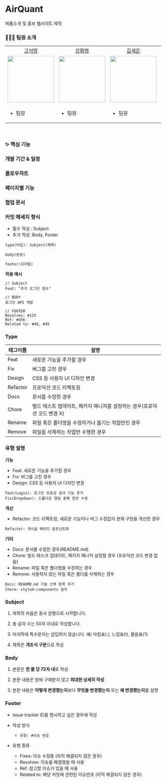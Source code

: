 # AirQuant

제품소개 및 홍보 웹사이트 제작

### 🧑🏻‍💻 팀원 소개

<table>

  <tr align="center">
    <td><a href="https://github.com/samseburn">고석영</a></td>
    <td><a href="https://github.com/HWAYOU">강화영</a></td>
    <td><a href="https://github.com/seeun111">김세은</a></td>
    <td><a href="https://github.com/parkeunye">박은예</a></td>
    <td><a href="https://github.com/YOONJISUYOON">윤지수</a></td>
    <td><a href="https://github.com/yoonhappy2">정서윤</a></td>
    <td><a href="https://github.com/JungJaebin">정재빈</a></td>
  </tr>

  <tr align="center">
    <td><img src="https://user-images.githubusercontent.com/68809452/213860148-bce1e35e-dac9-4128-8a88-e63485709686.png
" width="150px"/></td>
    <td><img src="https://user-images.githubusercontent.com/68809452/213860182-47d63774-01e9-4d71-b567-8caf13074e1b.png"  width="150px"/></td>
    <td><img src="https://user-images.githubusercontent.com/68809452/213860177-407142be-1084-47d0-8f3e-1b5aba77a56a.png" width="150px"/></td>
    <td><img src="https://user-images.githubusercontent.com/68809452/213860080-db20f98c-5b99-4be0-9073-ab6656d91fc6.png" width="150px"/></td>
    <td><img src="https://user-images.githubusercontent.com/68809452/213860137-e3fcbfb9-36a5-4ec4-bb78-0755a4bfc97a.png" width="150px"/></td>
    <td><img src="https://user-images.githubusercontent.com/68809452/213860180-f4672749-5449-43fa-96f0-7683dfeb6aa7.png" width="150px"/></td>
    <td><img src="https://user-images.githubusercontent.com/68809452/213860167-a89f26af-1dbe-4e6f-a2ae-27dc4a8d6ce6.png" width="150px"/></td>
  </tr>

  <tr>
  <td>
    <ul>
      <li>팀장</li>
    </ul>
  </td>
  <td>
    <ul>
      <li>팀원</li>
    </ul>
  </td>
  <td>
    <ul>
      <li>팀원</li>
    </ul>
  </td>
  <td>
    <ul>
      <li>팀원</li>
    </ul>
  </td>
  <td>
    <ul>
      <li>팀원</li>
    </ul>
  </td>
  <td>
    <ul>
      <li>팀원</li>
    </ul>
  </td>
  <td>
    <ul>
      <li>팀원</li>
    </ul>
  </td>
  </tr>

</table>

<br />

### ✨ 핵심 기능

### 개발 기간 & 일정

### 플로우차트

### 페이지별 기능

### 협업 문서

### **커밋 메세지 형식**

- 필수 작성 : Subject
- 추가 작성: Body, Footer

```
type(타입): Subject(제목)

body(본문)

footer(꼬리말)
```

**적용 예시**

```
// Subject
Feat: "추가 로그인 함수"

// BODY
로그인 API 개발

// FOOTER
Resolves: #123
Ref: #456
Related to: #48, #45
```

### Type

| 태그이름 | 설명                                                                      |
| -------- | ------------------------------------------------------------------------- |
| Feat     | 새로운 기능을 추가할 경우                                                 |
| Fix      | 버그를 고친 경우                                                          |
| Design   | CSS 등 사용자 UI 디자인 변경                                              |
| Refactor | 프로덕션 코드 리팩토링                                                    |
| Docs     | 문서를 수정한 경우                                                        |
| Chore    | 빌드 태스트 업데이트, 패키지 매니저를 설정하는 경우(프로덕션 코드 변경 X) |
| Rename   | 파일 혹은 폴더명을 수정하거나 옮기는 작업만인 경우                        |
| Remove   | 파일을 삭제하는 작업만 수행한 경우                                        |

### 유형 설명

**기능**

- Feat: 새로운 기능을 추가할 경우
- Fix: 버그를 고친 경우
- Design: CSS 등 사용자 UI 디자인 변경

```
Feat(Login): 로그인 유효성 검사 기능 추가
Fix(Dropdown): 드롭다운 열림 중복 현상 수정
```

**개선**

- Refactor: 코드 리팩토링, 새로운 기능이나 버그 수정없이 현재 구현을 개선한 경우

```
Refactor: 게시글 페이지 컴포넌트화
```

**기타**

- Docs: 문서를 수정한 경우(README.md)
- Chore: 빌드 태스크 업데이트, 패키지 매니저 설정할 경우 (프로덕션 코드 변경 없음)
- Rename: 파일 혹은 폴더명을 수정하는 경우
- Remove: 사용하지 않는 파일 혹은 폴더를 삭제하는 경우

```
Docs: README.md 기술 스택 항목 추가
Chore: styled-components 설치
```

### Subject

1. 제목의 처음은 동사 원형으로 시작합니다.

2. 총 글자 수는 50자 이내로 작성합니다.

3. 마지막에 특수문자는 삽입하지 않습니다. 예) 마침표(.), 느낌표(!), 물음표(?)

4. 제목은 **개조식 구문**으로 작성

### Body

1. 본문은 **한 줄 당 72자 내**로 작성

2. 본문 내용은 양에 구애받지 않고 **최대한 상세히 작성**

3. 본문 내용은 **어떻게 변경했는지**보다 **무엇을 변경했는지** 또는 **왜 변경했는지**를 설명

### Footer

- issue tracker ID를 명시하고 싶은 경우에 작성
- 작성 방식
  - `유형: #이슈 번호`
- 유형 종류

  - Fixes: 이슈 수정중 (아직 해결되지 않은 경우)
  - Resolves: 이슈를 해결했을 때 사용
  - Ref: 참고할 이슈가 있을 때 사용
  - Related to: 해당 커밋에 관련된 이슈번호 (아직 해결되지 않은 경우)
